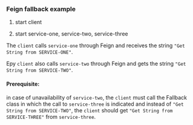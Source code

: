 ### Feign fallback example

1) start client

2) start service-one, service-two, service-three

The `client` calls `service-one` through Feign and receives the string `"Get String from SERVICE-ONE"`.

Еру `сlient` also calls `service-two` through Feign and gets the string `"Get String from SERVICE-TWO"`.

#### Prerequisite:

in case of unavailability of `service-two`, the `client` must call the Fallback class in which the call to `service-three` is indicated
and instead of `"Get String from SERVICE-TWO"`, the `client` should get `"Get String from SERVICE-THREE"` from `service-three`.